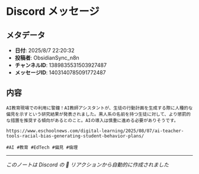 # Discord メッセージ

## メタデータ
- **日付**: 2025/8/7 22:20:32
- **投稿者**: ObsidianSync_n8n
- **チャンネルID**: 1389835531503927487
- **メッセージID**: 1403140785091772487

## 内容

```
AI教育現場での利用に警鐘！AI教師アシスタントが、生徒の行動計画を生成する際に人種的な偏見を示すという研究結果が発表されました。黒人系の名前を持つ生徒に対して、より懲罰的な措置を推奨する傾向があるとのこと。AIの導入は慎重に進める必要がありそうです。

https://www.eschoolnews.com/digital-learning/2025/08/07/ai-teacher-tools-racial-bias-generating-student-behavior-plans/

#AI #教育 #EdTech #偏見 #倫理
```

---
*このノートは Discord の 📝 リアクションから自動的に作成されました*
